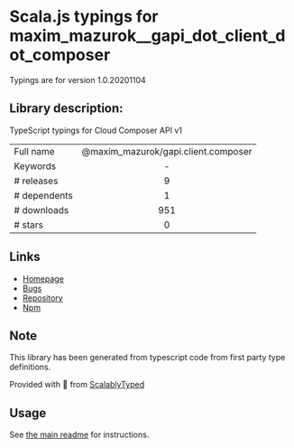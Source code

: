 
# Scala.js typings for maxim_mazurok__gapi_dot_client_dot_composer

Typings are for version 1.0.20201104

## Library description:
TypeScript typings for Cloud Composer API v1

|                    |                 |
| ------------------ | :-------------: |
| Full name          | @maxim_mazurok/gapi.client.composer |
| Keywords           | - |
| # releases         | 9 |
| # dependents       | 1 |
| # downloads        | 951 |
| # stars            | 0 |

## Links
- [Homepage](https://github.com/Maxim-Mazurok/google-api-typings-generator#readme)
- [Bugs](https://github.com/Maxim-Mazurok/google-api-typings-generator/issues)
- [Repository](https://github.com/Maxim-Mazurok/google-api-typings-generator)
- [Npm](https://www.npmjs.com/package/%40maxim_mazurok%2Fgapi.client.composer)
    


## Note
This library has been generated from typescript code from first party type definitions.

Provided with :purple_heart: from [ScalablyTyped](https://github.com/oyvindberg/ScalablyTyped)

## Usage
See [the main readme](../../readme.md) for instructions.


